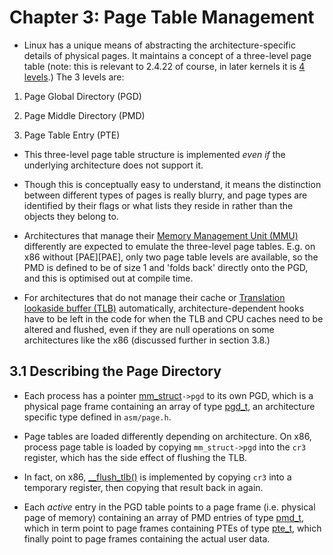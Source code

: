 # Chapter 3: Page Table Management

* Linux has a unique means of abstracting the architecture-specific details of
  physical pages. It maintains a concept of a three-level page table (note: this
  is relevant to 2.4.22 of course, in later kernels it is [4 levels][4level].)
  The 3 levels are:

1. Page Global Directory (PGD)

2. Page Middle Directory (PMD)

3. Page Table Entry (PTE)

* This three-level page table structure is implemented _even if_ the underlying
  architecture does not support it.

* Though this is conceptually easy to understand, it means the distinction
  between different types of pages is really blurry, and page types are
  identified by their flags or what lists they reside in rather than the objects
  they belong to.

* Architectures that manage their [Memory Management Unit (MMU)][mmu]
  differently are expected to emulate the three-level page tables. E.g. on x86
  without [PAE][PAE], only two page table levels are available, so the PMD is
  defined to be of size 1 and 'folds back' directly onto the PGD, and this is
  optimised out at compile time.

* For architectures that do not manage their cache or
  [Translation lookaside buffer (TLB)][tlb] automatically,
  architecture-dependent hooks have to be left in the code for when the TLB and
  CPU caches need to be altered and flushed, even if they are null operations on
  some architectures like the x86 (discussed further in section 3.8.)

## 3.1 Describing the Page Directory

* Each process has a pointer [mm_struct][mm_struct]`->pgd` to its own PGD, which
  is a physical page frame containing an array of type [pgd_t][pgd_t], an
  architecture specific type defined in `asm/page.h`.

* Page tables are loaded differently depending on architecture. On x86, process
  page table is loaded by copying `mm_struct->pgd` into the `cr3` register,
  which has the side effect of flushing the TLB.

* In fact, on x86, [__flush_tlb()][__flush_tlb] is implemented by copying `cr3`
  into a temporary register, then copying that result back in again.

* Each _active_ entry in the PGD table points to a page frame (i.e. physical
  page of memory) containing an array of PMD entries of type [pmd_t][pmd_t],
  which in term point to page frames containing PTEs of type [pte_t][pte_t],
  which finally point to page frames containing the actual user data.



[4level]:https://lwn.net/Articles/117749/
[mmu]:https://en.wikipedia.org/wiki/Memory_management_unit
[tlb]:https://en.wikipedia.org/wiki/Translation_lookaside_buffer
[mm_struct]:http://fxr.watson.org/fxr/source/include/linux/sched.h?v=linux-2.4.22#L206
[pgd_t]:http://fxr.watson.org/fxr/source/include/asm-i386/page.h?v=linux-2.4.22;#L42
[__flush_tlb]:http://fxr.watson.org/fxr/source/include/asm-i386/pgtable.h?v=linux-2.4.22#L38
[pmd_t]:http://fxr.watson.org/fxr/source/include/asm-i386/page.h?v=linux-2.4.22#L41
[pte_t]:http://fxr.watson.org/fxr/source/include/asm-i386/page.h?v=linux-2.4.22#L40
